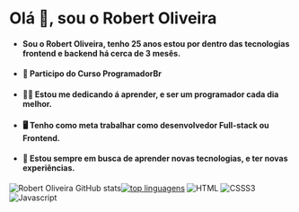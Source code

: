 # Olá  👋, sou o Robert Oliveira 

-   #### Sou o Robert Oliveira, tenho 25 anos estou por dentro das tecnologias frontend e backend há cerca de 3 mesês.
    
-   #### 🚀  Participo do Curso  ProgramadorBr 
    
-   #### 👨‍💻  Estou  me dedicando á aprender, e ser um programador cada dia melhor.
    
-   #### 🖥️  Tenho como meta trabalhar como desenvolvedor Full-stack ou Frontend.
    
-   #### 💎  Estou sempre em busca de aprender novas tecnologias, e ter novas experiências.

![Robert Oliveira GitHub stats](https://github-readme-stats.vercel.app/api?username=robertsudoliveira&theme=dark&title_color=ffffff&border_color=ffffff&show_icons=true&text_color=ffffff&hide_border=false&border_radius=10)[![top linguagens](https://github-readme-stats.vercel.app/api/top-langs/?username=robertsudoliveira&layout=compact&theme=dark&title_color=ffffff&border_color=ffffff&show_icons=true&text_color=ffffff&border_radius=10)](https://github.com/robertsudoliveira)
![HTML](https://img.shields.io/badge/HTML5-151515?flat-square-border&logo=html5&logoColor=red) ![CSSS3](https://img.shields.io/badge/CSS3-1572B6?style=flat-square-border&logo=css3&logoColor=white) ![Javascript](https://img.shields.io/badge/JavaScript-323330?style=flat-square-border&logo=javascript&logoColor=F7DF1E)



